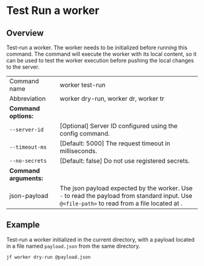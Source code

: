 # Test Run a worker

## Overview

Test-run a worker. The worker needs to be initialized before running this command.
The command will execute the worker with its local content, so it can be used to test the worker execution before pushing the local changes to the server.

|                        |                       |
|------------------------|---------------------------------------------------------------------------------------------------------------------------------------------------------|
| Command name           | worker test-run       |
| Abbreviation           | worker dry-run, worker dr, worker tr             |
| **Command options:**   |                       |
| `--server-id`          | \[Optional] Server ID configured using the config command.|
| `--timeout-ms`         | \[Default: 5000] The request timeout in milliseconds. |
| `--no-secrets`         | \[Default: false] Do not use registered secrets. |
| **Command arguments:** |                       |
| json-payload           | The json payload expected by the worker. Use `-` to read the payload from standard input. Use `@<file-path>` to read from a file located at <file-path>. |

## Example

Test-run a worker initialized in the current directory, with a payload located in a file named `payload.json` from the same directory.

```
jf worker dry-run @payload.json
```
